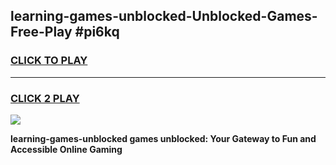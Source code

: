 
## learning-games-unblocked-Unblocked-Games-Free-Play #pi6kq
<h3>
<a href="https://us.freeplayer.one?title=learning-games-unblocked&ref=9M">CLICK TO PLAY</a></h3>
<hr>

<h3>
<a href="https://us.freeplayer.one?title=learning-games-unblocked&ref=9M">CLICK 2 PLAY</a>
  
</h3>

<a href="https://us.freeplayer.one?title=learning-games-unblocked&ref=9M"><img src="https://clearcache.store/games.png"></a>


**learning-games-unblocked games unblocked: Your Gateway to Fun and Accessible Online Gaming**
